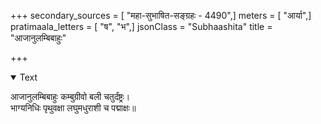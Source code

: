 +++
secondary_sources = [ "महा-सुभाषित-सङ्ग्रहः - 4490",]
meters = [ "आर्या",]
pratimaala_letters = [ "ष", "भ",]
jsonClass = "Subhaashita"
title = "आजानुलम्बिबाहुः"

+++

<details open><summary>Text</summary>

आजानुलम्बिबाहुः कम्बुग्रीवो बली चतुर्दंष्ट्रः।  
भाग्यनिधिः पृथुवक्षा लघुमधुराशी च पद्माक्षः॥
</details>
